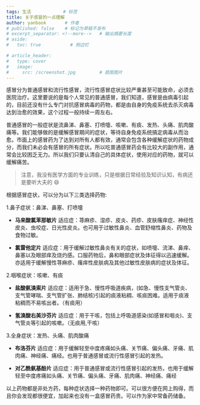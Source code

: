 ```yaml
---
tags: 生活            # 标签
title: 关于感冒的一点理解
author: yanbook       # 作者
# published: false    # 标记为草稿不发布
# excerpt_separator: <!--more-->   # 输出摘要长度
# aside:
#   toc: true           # 侧边栏

# article_header:
#   type: cover
#   image:
#     src: /screenshot.jpg         # 题图图片
---
```


感冒分为普通感冒和流行性感冒，流行性感冒症状比较严重甚至可能致命，必须去医院治疗。这里要说的是每个人常见的普通感冒，我们知道，感冒是由病毒引起的，目前还没有什么专门对抗感冒病毒的药物，都是由自身的免疫系统去杀灭病毒达到治愈的效果，这个过程一般持续一周左右。
<!--more--> 

普通感冒的一般症状是流鼻涕、鼻塞、打喷嚏、咳嗽、有痰、发热、头痛、肌肉酸痛等。我们能够做的是缓解感冒期间的症状，等待自身免疫系统搞定病毒从而治愈。市面上的感冒药为了达到对所有人都有效，通常会包含各种缓解症状的药物成分，而我们未必会有感冒的所有症状。所以吃普通感冒药会有比较大的副作用，通常会比较困乏无力。所以我们只要认清自己的具体症状，使用对应的药物，就可以缓解痛苦。

>注意，我没有医学方面的专业训练，只是根据日常经验及知识认知，有病还是要听大夫的 :smile:

根据感冒症状，可以分为以下三类选择药物:

1.鼻子症状：鼻涕、鼻塞、打喷嚏

   - **马来酸氯苯那敏片** 适应症：荨麻疹、湿疹、皮炎、药疹、皮肤瘙痒症、神经性皮炎、虫咬症、日光性皮炎。也可用于过敏性鼻炎、血管舒缩性鼻炎、药物及食物过敏。

   - **氯雷他定片** 适应症：用于缓解过敏性鼻炎有关的症状，如喷嚏、流涕、鼻痒、鼻塞以及眼部痒及烧灼感。口服药物后，鼻和眼部症状及体征得以迅速缓解。亦适用于缓解慢性荨麻疹、瘙痒性皮肤病及其他过敏性皮肤病的症状及体征。

2.咽喉症状：咳嗽、有痰

   - **盐酸氨溴索片** 适应症：适用于急、慢性呼吸道疾病，(如急、慢性支气管炎、支气管哮喘、支气管扩张、肺结核)引起的痰液粘稠、咳痰困难。适用于痰液粘稠而不易咳出者。（有痰用）

   - **氢溴酸右美沙芬片** 适应症：用于干咳，包括上呼吸道感染(如感冒和咽炎)、支气管炎等引起的咳嗽。（无痰用,干咳）

3.全身症状：发热、头痛、肌肉酸痛

   - **布洛芬片** 适应症：用于缓解轻至中度疼痛如头痛、关节痛、偏头痛、牙痛、肌肉痛、神经痛、痛经。也用于普通感冒或流行性感冒引起的发热。

   - **对乙酰氨基酚片**  适应症：用于普通感冒或流行性感冒引起的发热，也用于缓解轻至中度疼痛如头痛、关节痛、偏头痛、牙痛、肌肉痛、神经痛、痛经

以上药物都是非处方药，每种症状选择一种药物即可。可以很方便在网上购得，而且你会发现都很便宜，加起来也没有一盒感冒药贵。可以作为家中常备药储备。

